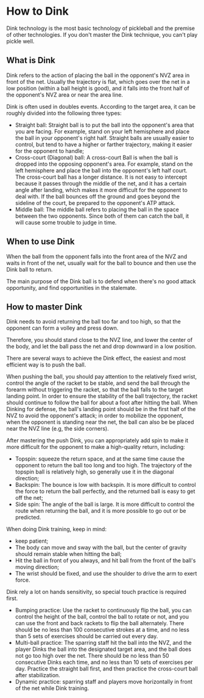 # How to Dink

Dink technology is the most basic technology of pickleball and the premise of other technologies. If you don't master the Dink technique, you can't play pickle well.

## What is Dink

Dink refers to the action of placing the ball in the opponent's NVZ area in front of the net. Usually the trajectory is flat, which goes over the net in a low position (within a ball height is good), and it falls into the front half of the opponent's NVZ area or near the area line.

Dink is often used in doubles events. According to the target area, it can be roughly divided into the following three types:

* Straight ball: Straight ball is to put the ball into the opponent's area that you are facing. For example, stand on your left hemisphere and place the ball in your opponent's right half. Straight balls are usually easier to control, but tend to have a higher or farther trajectory, making it easier for the opponent to handle;
* Cross-court (Diagonal) ball: A cross-court Ball is when the ball is dropped into the opposing opponent's area. For example, stand on the left hemisphere and place the ball into the opponent's left half court. The cross-court ball has a longer distance. It is not easy to intercept because it passes through the middle of the net, and it has a certain angle after landing, which makes it more difficult for the opponent to deal with. If the ball bounces off the ground and goes beyond the sideline of the court, be prepared to the opponent's ATP attack.
* Middle ball: The middle ball refers to placing the ball in the space between the two opponents. Since both of them can catch the ball, it will cause some trouble to judge in time.

## When to use Dink

When the ball from the opponent falls into the front area of the NVZ and waits in front of the net, usually wait for the ball to bounce and then use the Dink ball to return.

The main purpose of the Dink ball is to defend when there's no good attack opportunity, and find opportunities in the stalemate.

## How to master Dink

Dink needs to avoid returning the ball too far and too high, so that the opponent can form a volley and press down. 

Therefore, you should stand close to the NVZ line, and lower the center of the body, and let the ball pass the net and drop downward in a low position.

There are several ways to achieve the Dink effect, the easiest and most efficient way is to push the ball.

When pushing the ball, you should pay attention to the relatively fixed wrist, control the angle of the racket to be stable, and send the ball through the forearm without triggering the racket, so that the ball falls to the target landing point. In order to ensure the stability of the ball trajectory, the racket should continue to follow the ball for about a foot after hitting the ball. When Dinking for defense, the ball's landing point should be in the first half of the NVZ to avoid the opponent's attack; in order to mobilize the opponent, when the opponent is standing near the net, the ball can also be be placed near the NVZ line (e.g, the side corners).

After mastering the push Dink, you can appropriately add spin to make it more difficult for the opponent to make a high-quality return, including:

* Topspin: squeeze the return space, and at the same time cause the opponent to return the ball too long and too high. The trajectory of the topspin ball is relatively high, so generally use it in the diagonal direction;
* Backspin: The bounce is low with backspin. It is more difficult to control the force to return the ball perfectly, and the returned ball is easy to get off the net;
* Side spin: The angle of the ball is large. It is more difficult to control the route when returning the ball, and it is more possible to go out or be predicted.

When doing Dink training, keep in mind:

* keep patient;
* The body can move and sway with the ball, but the center of gravity should remain stable when hitting the ball;
* Hit the ball in front of you always, and hit ball from the front of the ball's moving direction;
* The wrist should be fixed, and use the shoulder to drive the arm to exert force.

Dink rely a lot on hands sensitivity, so special touch practice is required first.

* Bumping practice: Use the racket to continuously flip the ball, you can control the height of the ball, control the ball to rotate or not, and you can use the front and back rackets to flip the ball alternately. There should be no less than 100 consecutive strokes at a time, and no less than 5 sets of exercises should be carried out every day.
* Multi-ball practice: The sparring staff hit the ball into the NVZ, and the player Dinks the ball into the designated target area, and the ball does not go too high over the net. There should be no less than 50 consecutive Dinks each time, and no less than 10 sets of exercises per day. Practice the straight ball first, and then practice the cross-court ball after stabilization.
* Dynamic practice: sparring staff and players move horizontally in front of the net while Dink training.